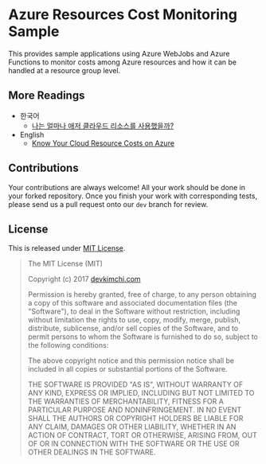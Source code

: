 # Azure Resources Cost Monitoring Sample #

This provides sample applications using Azure WebJobs and Azure Functions to monitor costs among Azure resources and how it can be handled at a resource group level.


## More Readings ##

* 한국어
  * [나는 얼마나 애저 클라우드 리소스를 사용했을까?](http://blog.aliencube.org/ko/2017/05/04/know-your-cloud-resource-costs-on-azure/)
* English
  * [Know Your Cloud Resource Costs on Azure](https://blog.kloud.com.au/2017/05/05/know-your-cloud-resource-costs-on-azure/)


## Contributions ##

Your contributions are always welcome! All your work should be done in your forked repository. Once you finish your work with corresponding tests, please send us a pull request onto our `dev` branch for review.


## License ##

This is released under [MIT License](http://opensource.org/licenses/MIT).

> The MIT License (MIT)
> 
> Copyright (c) 2017 [devkimchi.com](http://devkimchi.com)
> 
> Permission is hereby granted, free of charge, to any person obtaining a copy of this software and associated documentation files (the "Software"), to deal in the Software without restriction, including without limitation the rights to use, copy, modify, merge, publish, distribute, sublicense, and/or sell copies of the Software, and to permit persons to whom the Software is
> furnished to do so, subject to the following conditions:
> 
> The above copyright notice and this permission notice shall be included in all copies or substantial portions of the Software.
> 
> THE SOFTWARE IS PROVIDED "AS IS", WITHOUT WARRANTY OF ANY KIND, EXPRESS OR IMPLIED, INCLUDING BUT NOT LIMITED TO THE WARRANTIES OF MERCHANTABILITY, FITNESS FOR A PARTICULAR PURPOSE AND NONINFRINGEMENT. IN NO EVENT SHALL THE AUTHORS OR COPYRIGHT HOLDERS BE LIABLE FOR ANY CLAIM, DAMAGES OR OTHER LIABILITY, WHETHER IN AN ACTION OF CONTRACT, TORT OR OTHERWISE, ARISING FROM, OUT OF OR IN CONNECTION WITH THE SOFTWARE OR THE USE OR OTHER DEALINGS IN THE SOFTWARE.
